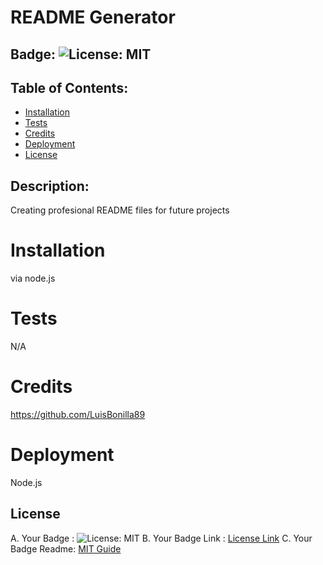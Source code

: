 # README Generator

## Badge: ![License: MIT](https://img.shields.io/badge/License-MIT-yellow.svg)

## Table of Contents:

- [Installation](#Installation)
- [Tests](#Tests)
- [Credits](#Credits)
- [Deployment](#Deployment)
- [License](#License)

## Description:

Creating profesional README files for future projects

# Installation

via node.js

# Tests

N/A

# Credits

https://github.com/LuisBonilla89

# Deployment

Node.js

## License

A. Your Badge : ![License: MIT](https://img.shields.io/badge/License-MIT-yellow.svg)
B. Your Badge Link : <a href = "https://opensource.org/licenses/MIT">License Link</a>
C. Your Badge Readme: <a href = "https://gist.github.com/ckib16/8732561535ed766cd6b8">MIT Guide</a>
